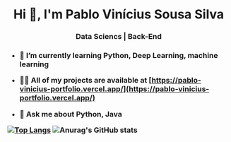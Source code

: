 <h1 align="center">Hi 👋, I'm Pablo Vinícius Sousa Silva</h1>
<h3 align="center">Data Sciencs | Back-End<h3>

- 🌱 I’m currently learning **Python, Deep Learning, machine learning**

- 👨‍💻 All of my projects are available at [https://pablo-vinicius-portfolio.vercel.app/](https://pablo-vinicius-portfolio.vercel.app/)

- 💬 Ask me about **Python, Java**


[![Top Langs](https://github-readme-stats.vercel.app/api/top-langs/?username=PabloViniciusSS&layout=compact)](https://github.com/PabloViniciusSS/github-readme-stats)
![Anurag's GitHub stats](https://github-readme-stats.vercel.app/api?username=PabloViniciusSS&theme=great-gatsby&show_icons=true)
